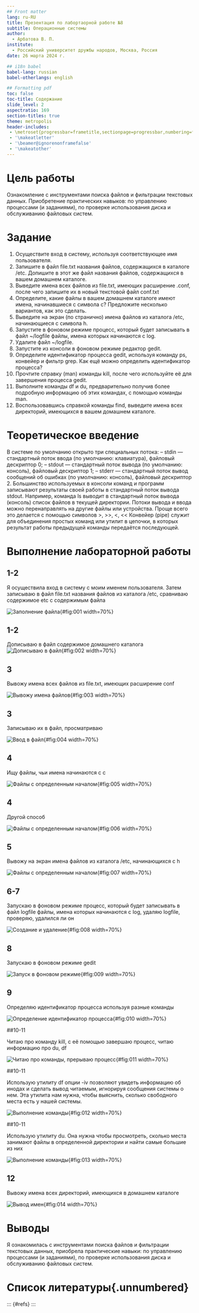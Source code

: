 ```yaml
---
## Front matter
lang: ru-RU
title: Презентация по лабортаорной работе №8
subtitle: Операционные системы
author:
  - Арбатова В. П.
institute:
  - Российский университет дружбы народов, Москва, Россия
date: 26 марта 2024 г.

## i18n babel
babel-lang: russian
babel-otherlangs: english

## Formatting pdf
toc: false
toc-title: Содержание
slide_level: 2
aspectratio: 169
section-titles: true
theme: metropolis
header-includes:
 - \metroset{progressbar=frametitle,sectionpage=progressbar,numbering=fraction}
 - '\makeatletter'
 - '\beamer@ignorenonframefalse'
 - '\makeatother'
---
```



# Цель работы

Ознакомление с инструментами поиска файлов и фильтрации текстовых данных.
Приобретение практических навыков: по управлению процессами (и заданиями), по
проверке использования диска и обслуживанию файловых систем.

# Задание

1. Осуществите вход в систему, используя соответствующее имя пользователя.
2. Запишите в файл file.txt названия файлов, содержащихся в каталоге /etc. Допишите в этот же файл названия файлов, содержащихся в вашем домашнем каталоге.
3. Выведите имена всех файлов из file.txt, имеющих расширение .conf, после чего
запишите их в новый текстовой файл conf.txt
4. Определите, какие файлы в вашем домашнем каталоге имеют имена, начинавшиеся
с символа c? Предложите несколько вариантов, как это сделать.
5. Выведите на экран (по странично) имена файлов из каталога /etc, начинающиеся
с символа h.
6. Запустите в фоновом режиме процесс, который будет записывать в файл ~/logfile
файлы, имена которых начинаются с log.
7. Удалите файл ~/logfile.
8. Запустите из консоли в фоновом режиме редактор gedit.
9. Определите идентификатор процесса gedit, используя команду ps, конвейер и фильтр
grep. Как ещё можно определить идентификатор процесса?
10. Прочтите справку (man) команды kill, после чего используйте её для завершения
процесса gedit.
11. Выполните команды df и du, предварительно получив более подробную информацию
об этих командах, с помощью команды man.
12. Воспользовавшись справкой команды find, выведите имена всех директорий, имеющихся в вашем домашнем каталоге.

# Теоретическое введение

В системе по умолчанию открыто три специальных потока:
– stdin — стандартный поток ввода (по умолчанию: клавиатура), файловый дескриптор
0;
– stdout — стандартный поток вывода (по умолчанию: консоль), файловый дескриптор
1;
– stderr — стандартный поток вывод сообщений об ошибках (по умолчанию: консоль),
файловый дескриптор 2.
Большинство используемых в консоли команд и программ записывают результаты
своей работы в стандартный поток вывода stdout. Например, команда ls выводит в стандартный поток вывода (консоль) список файлов в текущей директории. Потоки вывода
и ввода можно перенаправлять на другие файлы или устройства. Проще всего это делается
с помощью символов >, >>, <, <<
Конвейер (pipe) служит для объединения простых команд или утилит в цепочки, в которых результат работы предыдущей команды передаётся последующей.

# Выполнение лабораторной работы

## 1-2

Я осуществила вход в систему с моим именем пользователя. Затем записываю в файл file.txt названия файлов из каталога /etc, сравниваю содержимое etc с содержимым файла

![Заполнение файла](image/1.jpg){#fig:001 width=70%}

## 1-2

Дописываю в файл содержимое домашнего каталога
![Дописываю в файл](image/2.jpg){#fig:002 width=70%}

## 3

Вывожу имена всех файлов из file.txt, имеющих расширение conf

![Вывожу имена файлов](image/3.jpg){#fig:003 width=70%}

## 3

Записываю их в файл, просматриваю

![Ввод в файл](image/4.jpg){#fig:004 width=70%}

## 4

Ищу файлы, чьи имена начинаются с с

![Файлы с определенным началом](image/5.jpg){#fig:005 width=70%}

## 4

Другой способ

![Файлы с определенным началом](image/6.jpg){#fig:006 width=70%}

## 5

Вывожу на экран имена файлов из каталога /etc, начинающихся с h

![Файлы с определенным началом](image/7.jpg){#fig:007 width=70%}

## 6-7

Запускаю в фоновом режиме процесс, который будет записывать в файл logfile файлы, имена которых начинаются с log, удаляю logfile, проверяю, удалился ли он

![Создание и удаление](image/8.jpg){#fig:008 width=70%}

## 8

Запускаю в фоновом режиме gedit

![Запуск в фоновом режиме](image/9.jpg){#fig:009 width=70%}

## 9

Определяю идентификатор процесса используя разные команды

![Определение идентификатор процесса](image/10.jpg){#fig:010 width=70%}

##10-11

Читаю про команду kill, с её помощью завершаю процесс, читаю информацию про du, df

![Читаю про команды, прерываю процесс](image/11.jpg){#fig:011 width=70%}

##10-11

Использую утилиту df опции -iv позволяют увидеть информацию об инодах и сделать вывод читаемым, игнорируя сообщения системы о нем. Эта утилита нам нужна, чтобы выяснить, сколько свободного места есть у нашей системы.

![Выполнение команды](image/12.jpg){#fig:012 width=70%}

##10-11

Использую утилиту du. Она нужна чтобы просмотреть, сколько места занимают файлы в определенной директории и найти самые большие из них

![Выполнение команды](image/13.jpg){#fig:013 width=70%}

## 12

Вывожу имена всех директорий, имеющихся в домашнем каталоге

![Вывод имен](image/14.jpg){#fig:014 width=70%}

# Выводы

Я ознакомилась с инструментами поиска файлов и фильтрации текстовых данных, 
приобрела практические навыки: по управлению процессами (и заданиями), по
проверке использования диска и обслуживанию файловых систем.

# Список литературы{.unnumbered}

::: {#refs}
:::
